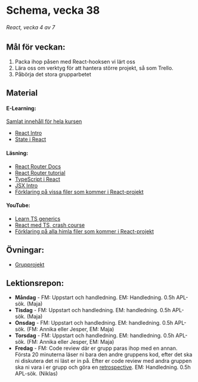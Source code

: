# Schema, vecka 38

###### React, vecka 4 av 7

## Mål för veckan:
1. Packa ihop påsen med React-hooksen vi lärt oss
2. Lära oss om verktyg för att hantera större projekt, så som Trello.
3. Påbörja det stora grupparbetet

## Material
#### E-Learning:
[Samlat innehåll för hela kursen](https://github.com/Lexicon-Frontend-2024/e-learning-material)
* [React Intro](https://app.pluralsight.com/library/courses/react-what-is/table-of-contents)
* [State i React](https://app.pluralsight.com/ilx/video-courses/clips/9ae849e3-419e-43d2-b6c1-12b2f4bf3b68)

#### Läsning:
* [React Router Docs](https://reactrouter.com/en/main)
* [React Router tutorial](https://reactrouter.com/en/main/start/tutorial)
* [TypeScript i React](https://react.dev/learn/typescript)
* [JSX Intro](https://legacy.reactjs.org/docs/introducing-jsx.html)
* [Förklaring på vissa filer som kommer i React-projekt](https://dev.to/vyan/understanding-vite-flow-and-structure-in-a-react-project-2e84)

#### YouTube:
* [Learn TS generics](https://www.youtube.com/watch?v=EcCTIExsqmI)
* [React med TS, crash course](https://www.youtube.com/watch?v=TPACABQTHvM)
* [Förklaring på alla himla filer som kommer i React-projekt](https://www.youtube.com/watch?v=VfhRDGhAFi0)

## Övningar:
* [Grupprojekt](https://github.com/Lexicon-Frontend-2024/grupprojekt-react/)
  
## Lektionsrepon:
* **Måndag** - FM: Uppstart och handledning. EM: Handledning. 0.5h APL-sök. (Maja)
* **Tisdag** - FM: Uppstart och handledning. EM: handledning. 0.5h APL-sök. (Maja)
* **Onsdag** - FM: Uppstart och handledning. EM: handledning. 0.5h APL-sök. (FM: Annika eller Jesper, EM: Maja)
* **Torsdag** - FM: Uppstart och handledning. EM: handledning. 0.5h APL-sök. (FM: Annika eller Jesper, EM: Maja)
* **Fredag** - FM: Code review där er grupp paras ihop med en annan. Första 20 minuterna läser ni bara den andre gruppens kod, efter det ska ni diskutera det ni läst er in på. Efter er code review med andra gruppen ska ni vara i er grupp och göra en [retrospective](https://www.scrum.org/resources/what-is-a-sprint-retrospective). EM: Handledning. 0.5h APL-sök. (Niklas)

